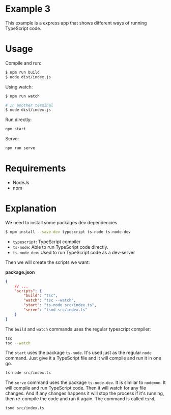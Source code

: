 # Example 3

This example is a express app that shows different ways of running TypeScript code.

# Usage

Compile and run:

```bash
$ npm run build
$ node dist/index.js
```

Using watch:

```bash
$ npm run watch

# In another terminal
$ node dist/index.js
```

Run directly:

```bash
npm start
```

Serve:

```bash
npm run serve
```

# Requirements

-   NodeJs
-   npm

# Explanation

We need to install some packages dev dependencies.

```bash
$ npm install --save-dev typescript ts-node ts-node-dev
```

-   `typescript`: TypeScript compiler
-   `ts-node`: Able to run TypeScript code directly.
-   `ts-node-dev`: Used to run TypeScript code as a dev-server

Then we will create the scripts we want:

**package.json**

```json
{
    // ...
    "scripts": {
        "build": "tsc",
        "watch": "tsc --watch",
        "start": "ts-node src/index.ts",
        "serve": "tsnd src/index.ts"
    }
}
```

The `build` and `watch` commands uses the regular typescript compiler:

```bash
tsc
tsc --watch
```

The `start` uses the package `ts-node`. It's used just as the regular `node` command. Just give it a TypeScript file and it will compile and run it in one go.

```bash
ts-node src/index.ts
```

The `serve` command uses the package `ts-node-dev`. It is similar to `nodemon`. It will compile and run TypeScript code. Then it will watch for any file changes. And if any changes happens it will stop the process if it's running, then re-compile the code and run it again. The command is called `tsnd`.

```bash
tsnd src/index.ts
```
